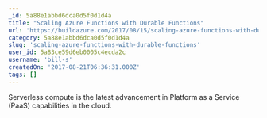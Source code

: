 ```yaml
---
_id: 5a88e1abbd6dca0d5f0d1d4a
title: "Scaling Azure Functions with Durable Functions"
url: 'https://buildazure.com/2017/08/15/scaling-azure-functions-with-durable-functions/'
category: 5a88e1abbd6dca0d5f0d1d4a
slug: 'scaling-azure-functions-with-durable-functions'
user_id: 5a83ce59d6eb0005c4ecda2c
username: 'bill-s'
createdOn: '2017-08-21T06:36:31.000Z'
tags: []
---
```


Serverless compute is the latest advancement in Platform as a Service (PaaS) capabilities in the cloud.
